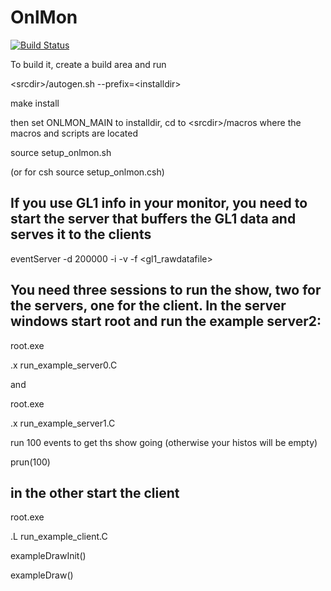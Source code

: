 # OnlMon

[![Build Status](https://web.sdcc.bnl.gov/jenkins-sphenix/buildStatus/icon?job=sPHENIX%2FsPHENIX_OnlMon_MasterBranch)](https://web.sdcc.bnl.gov/jenkins-sphenix/job/sPHENIX/job/sPHENIX_OnlMon_MasterBranch/)


To build it, create a build area and run

\<srcdir\>/autogen.sh --prefix=\<installdir\>

make install

then set ONLMON_MAIN to installdir, cd to \<srcdir\>/macros where the macros and scripts are located

source setup_onlmon.sh

(or for csh source setup_onlmon.csh)

## If you use GL1 info in your monitor, you need to start the server that buffers the GL1 data and serves it to the clients
eventServer -d 200000 -i -v -f <gl1_rawdatafile>

## You need three sessions to run the show, two for the servers, one for the client. In the server windows start root and run the example server2:

root.exe

.x run_example_server0.C

and

root.exe

.x run_example_server1.C

run 100 events to get ths show going (otherwise your histos will be empty)

prun(100) 

## in the other start the client

root.exe

.L run_example_client.C

exampleDrawInit()

exampleDraw()

